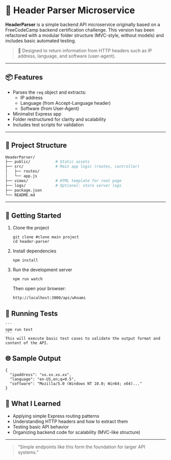 # 🧾 Header Parser Microservice

**HeaderParser** is a simple backend API microservice originally based on a FreeCodeCamp backend certification challenge. This version has been refactored with a modular folder structure (MVC-style, without models) and includes basic automated testing.

> 🧪 Designed to return information from HTTP headers such as IP address, language, and software (user-agent).

---

## 📦 Features

- Parses the `req` object and extracts:
  - IP address
  - Language (from Accept-Language header)
  - Software (from User-Agent)
- Minimalist Express app
- Folder restructured for clarity and scalability
- Includes test scripts for validation

---

## 📁 Project Structure

```bash
HeaderParser/
├── public/           # Static assets
├── src/              # Main app logic (routes, controller)
│   ├── routes/
│   └── app.js
├── views/            # HTML template for root page
├── logs/             # Optional: store server logs
├── package.json
└── README.md
```

---

## 🚀 Getting Started

1. Clone the project
   ```
   git clone #clone main project
   cd header-parser
   ```
2. Install dependencies
   ```
   npm install
   ```
3. Run the development server
   ```
   npm run watch
   ```
   Then open your browser:
   ```
   http://localhost:3000/api/whoami
   ```

## 🧪 Running Tests

    ```
    npm run test
    ```
    This will execute basic test cases to validate the output format and content of the API.

## 🌐 Sample Output

```
{
  "ipaddress": "xx.xx.xx.xx",
  "language": "en-US,en;q=0.5",
  "software": "Mozilla/5.0 (Windows NT 10.0; Win64; x64)..."
}
```

## 🧠 What I Learned

- Applying simple Express routing patterns
- Understanding HTTP headers and how to extract them
- Testing basic API behavior
- Organizing backend code for scalability (MVC-like structure)

---

> “Simple endpoints like this form the foundation for larger API systems.”
